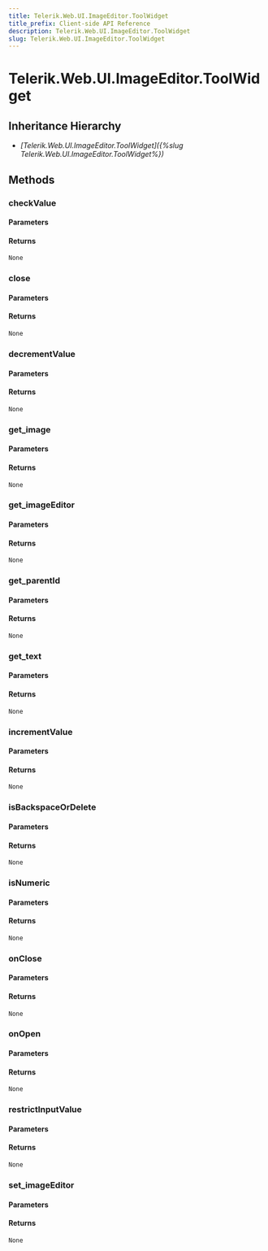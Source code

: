 ```yaml
---
title: Telerik.Web.UI.ImageEditor.ToolWidget
title_prefix: Client-side API Reference
description: Telerik.Web.UI.ImageEditor.ToolWidget
slug: Telerik.Web.UI.ImageEditor.ToolWidget
---
```


# Telerik.Web.UI.ImageEditor.ToolWidget  

## Inheritance Hierarchy

* *[Telerik.Web.UI.ImageEditor.ToolWidget]({%slug Telerik.Web.UI.ImageEditor.ToolWidget%})*


## Methods

###  checkValue

#### Parameters

#### Returns

`None` 

### close

#### Parameters

#### Returns

`None` 

### decrementValue

#### Parameters

#### Returns

`None` 

### get_image

#### Parameters

#### Returns

`None` 

### get_imageEditor

#### Parameters

#### Returns

`None` 

### get_parentId

#### Parameters

#### Returns

`None` 

### get_text

#### Parameters

#### Returns

`None` 

### incrementValue

#### Parameters

#### Returns

`None` 

### isBackspaceOrDelete

#### Parameters

#### Returns

`None` 

### isNumeric

#### Parameters

#### Returns

`None` 

### onClose

#### Parameters

#### Returns

`None` 

### onOpen

#### Parameters

#### Returns

`None` 

### restrictInputValue

#### Parameters

#### Returns

`None` 

### set_imageEditor

#### Parameters

#### Returns

`None` 



